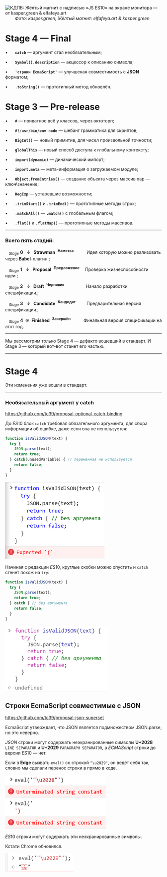 ![КДПВ: Жёлтый магнит с надписью «JS ES10» на экране монитора —  от kasper.green & elfafeya.art](https://habrastorage.org/webt/nt/a4/y7/nta4y72u_f_kgtwon8jio9ghiwg.png)
        <cite>Фото: kasper.green; Жёлтый магнит: elfafeya.art & kasper.green</cite>

# Stage 4 — Final

•      **```catch```** — аргумент стал необязательным;

•      **```Symbol().description```** — акцессор к описанию символа;

•      **```'строки EcmaScript'```** — улучшеная совместимость с **JSON** форматом;

•      **```.toString()```** — прототипный метод обновлён.

# Stage 3 — Pre-release

•      **```#```** —  приватное всё у классов, через октоторп;

•      **```#!/usr/bin/env node```**  — шебанг грамматика для скриптов;

•      **```BigInt()```** — новый примитив, для чисел произвольной точности;

•      **```globalThis```** — новый способ доступа к глобальному контексту;

•      **```import(dynamic)```** — динамический импорт;

•      **```import.meta```** — мета-информация о загружаемом модуле;

•      **```Object.fromEntries()```** — создание объекта через массив пар — ключ\значение;

•      **```RegExp```** — устаревшие возможности;

•      **```.trimStart()```** и **```.trimEnd()```** — прототипные методы строк;

•      **```.matchAll()```** — **```.match()```** с глобальным флагом;

•      **```.flat()```** и **```.flatMap()```** — прототипные методы массивов.



<cut />

----------------------

### Всего пять стадий:

   <sub>*Stage*</sub> **0**   ↓  &thinsp;**Strawman**  <sup>**Наметка**</sup>          &thinsp;Идея которую можно реализовать через **Babel**-плагин.;

   <sub>*Stage*</sub> **1**   ↓  &thinsp;**Proposal**  <sup>**Предложение**</sup>    &thinsp;Проверка жизнеспособности идеи.;

   <sub>*Stage*</sub> **2**   ↓  &thinsp;**Draft**  <sup>**Черновик**</sup>                 &thinsp;Начало разработки спецификации.;

   <sub>*Stage*</sub> **3**   ↓  &thinsp;**Candidate**  <sup>**Кандидат**</sup>         Предварительная версия спецификации.;

   <sub>*Stage*</sub> **4**  ֍  **Finished**  <sup>**Завершён**</sup>          &thinsp;Финальная версия спецификации на этот год.

----------------------------

Мы рассмотрим только Stage 4 — дефакто вошедший в стандарт.
И Stage 3 — который вот-вот станет его частью.

----------------------------


# Stage 4

Эти изменения уже вошли в стандарт.

---------


### Необязательный аргумент у catch

<https://github.com/tc39/proposal-optional-catch-binding>

До *ES*10 блок ```catch``` требовал обязательного аргумента, для сбора информации об ошибке, даже если она не используется:

```javascript
function isValidJSON(text) {
  try {
    JSON.parse(text);
    return true;
  } catch(unusedVariable) { // переменная не используется
    return false;
  }
}
```
![](.README_images\edge_catch.png)


Начиная с редакции *ES*10, круглые скобки можно опустить и ```catch``` стенет похож на ```try```:
```javascript
function isValidJSON(text) {
  try {
    JSON.parse(text);
    return true;
  } catch { // без аргумента
    return false;
  }
}
```
![](.README_images\chrome_catch.png)


## Строки EcmaScript совместимые с JSON
<https://github.com/tc39/proposal-json-superset>

EcmaScript утверждает, что JSON является подмножеством JSON.parse, но это неверно.

*JSON* строки могут содержать неэкранированные символы
**U+2028** `LINE SEPARATOR` и **U+2029** `PARAGRAPH SEPARATOR`,
а *ECMAScript* строки до версии *ES*10 — нет.

Если в **Edge** вызвать `eval()` со строкой `"\u2029"`,
он ведёт себя так, словно мы сделали перенос строки в прямо в коде.

![](.README_images\edge_line_separator.png)

*ES*10 строки могут содержать эти неэкранированные символы.

Кстати Chrome обновился.

![](.README_images\chrome_line_separator.png)



